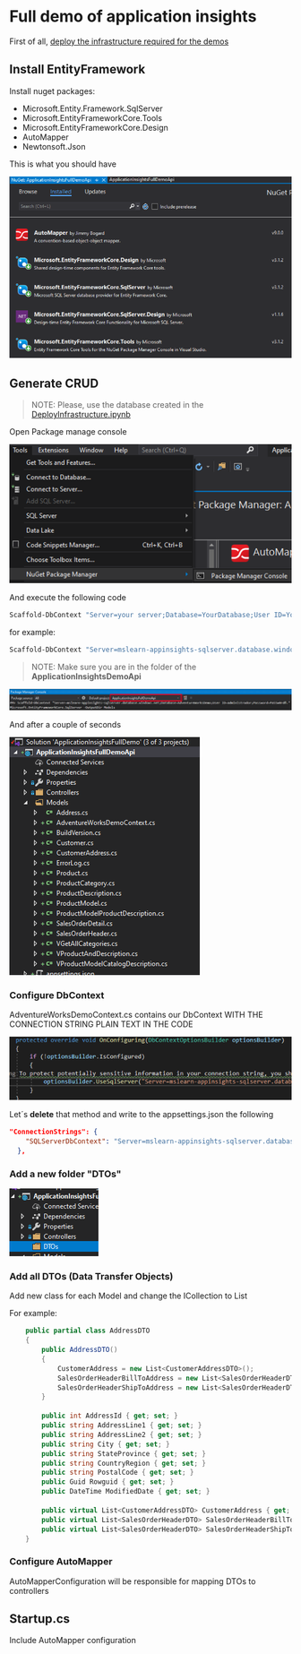 # Full demo of application insights

First of all, [deploy the infrastructure required for the demos](./DeployIInfrastructure.ipynb)

## Install EntityFramework

Install nuget packages:

- Microsoft.Entity.Framework.SqlServer
- Microsoft.EntityFrameworkCore.Tools
- Microsoft.EntityFrameworkCore.Design
- AutoMapper
- Newtonsoft.Json

This is what you should have

![](Misc/1.png)

## Generate CRUD

> NOTE: Please, use the database created in the [DeployInfrastructure.ipynb](./DeployIInfrastructure.ipynb) 

Open Package manage console

![](Misc/2.png)

And execute the following code

```powershell
Scaffold-DbContext "Server=your server;Database=YourDatabase;User ID=YourUser;Password=YourPassword" Microsoft.EntityFrameworkCore.SqlServer -OutputDir Models
```

for example:
```powershell
Scaffold-DbContext "Server=mslearn-appinsights-sqlserver.database.windows.net;Database=AdventureWorksDemo;User ID=administrador;Password=PaSSw0rdñ." Microsoft.EntityFrameworkCore.SqlServer -OutputDir Models
```

>NOTE: Make sure you are in the folder of the **ApplicationInsightsDemoApi**

![](Misc/3.png)

And after a couple of seconds

![](Misc/4.png)

### Configure DbContext

AdventureWorksDemoContext.cs contains our DbContext WITH THE CONNECTION STRING PLAIN TEXT IN THE CODE

![](Misc/5.png)

Let´s **delete** that method and write to the appsettings.json the following

```json
"ConnectionStrings": {
    "SQLServerDbContext": "Server=mslearn-appinsights-sqlserver.database.windows.net;Database=AdventureWorksDemo;User ID=administrador;Password=PaSSw0rdñ."
  },
```

### Add a new folder "DTOs"

![](Misc/6.png)

### Add all DTOs (Data Transfer Objects)

Add new class for each Model and change the ICollection to List

For example:

```csharp
    public partial class AddressDTO
    {
        public AddressDTO()
        {
            CustomerAddress = new List<CustomerAddressDTO>();
            SalesOrderHeaderBillToAddress = new List<SalesOrderHeaderDTO>();
            SalesOrderHeaderShipToAddress = new List<SalesOrderHeaderDTO>();
        }

        public int AddressId { get; set; }
        public string AddressLine1 { get; set; }
        public string AddressLine2 { get; set; }
        public string City { get; set; }
        public string StateProvince { get; set; }
        public string CountryRegion { get; set; }
        public string PostalCode { get; set; }
        public Guid Rowguid { get; set; }
        public DateTime ModifiedDate { get; set; }

        public virtual List<CustomerAddressDTO> CustomerAddress { get; set; }
        public virtual List<SalesOrderHeaderDTO> SalesOrderHeaderBillToAddress { get; set; }
        public virtual List<SalesOrderHeaderDTO> SalesOrderHeaderShipToAddress { get; set; }
    }
```

### Configure AutoMapper

AutoMapperConfiguration will be responsible for mapping DTOs to controllers


## Startup.cs

Include AutoMapper configuration